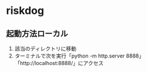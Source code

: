 # riskdog

## 起動方法ローカル
1. 該当のディレクトリに移動
2. ターミナルで次を実行「python -m http.server 8888」
「http://localhost:8888/」にアクセス
